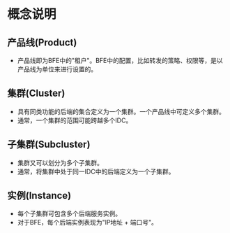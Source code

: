# 概念说明

## 产品线(Product)
- 产品线即为BFE中的"租户"。BFE中的配置，比如转发的策略、权限等，是以产品线为单位来进行设置的。

## 集群(Cluster)
- 具有同类功能的后端的集合定义为一个集群。一个产品线中可定义多个集群。
- 通常，一个集群的范围可能跨越多个IDC。

## 子集群(Subcluster)
- 集群又可以划分为多个子集群。
- 通常，将集群中处于同一IDC中的后端定义为一个子集群。

## 实例(Instance)
- 每个子集群可包含多个后端服务实例。
- 对于BFE，每个后端实例表现为"IP地址 + 端口号"。
